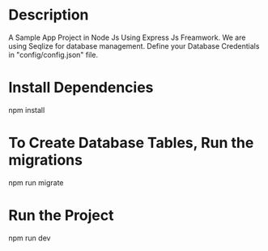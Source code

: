# Description
A Sample App Project in Node Js Using Express Js Freamwork. 
We are using Seqlize for database management. Define your Database
Credentials in "config/config.json" file.

# Install Dependencies
npm install

# To Create Database Tables, Run the migrations
npm run migrate

# Run the Project
npm run dev
